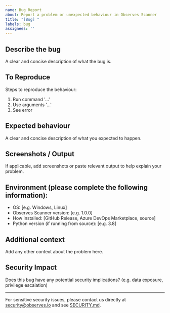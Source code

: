 ```yaml
---
name: Bug Report
about: Report a problem or unexpected behaviour in Observes Scanner
title: "[Bug] "
labels: bug
assignees: ''
---
```


## Describe the bug
A clear and concise description of what the bug is.

## To Reproduce
Steps to reproduce the behaviour:
1. Run command '...'
2. Use arguments '...'
3. See error

## Expected behaviour
A clear and concise description of what you expected to happen.

## Screenshots / Output
If applicable, add screenshots or paste relevant output to help explain your problem.

## Environment (please complete the following information):

- OS: [e.g. Windows, Linux]
- Observes Scanner version: [e.g. 1.0.0]
- How installed: [GitHub Release, Azure DevOps Marketplace, source]
- Python version (if running from source): [e.g. 3.8]

## Additional context
Add any other context about the problem here.

## Security Impact
Does this bug have any potential security implications? (e.g. data exposure, privilege escalation)

---
For sensitive security issues, please contact us directly at security@observes.io and see [SECURITY.md](../../SECURITY.md).
